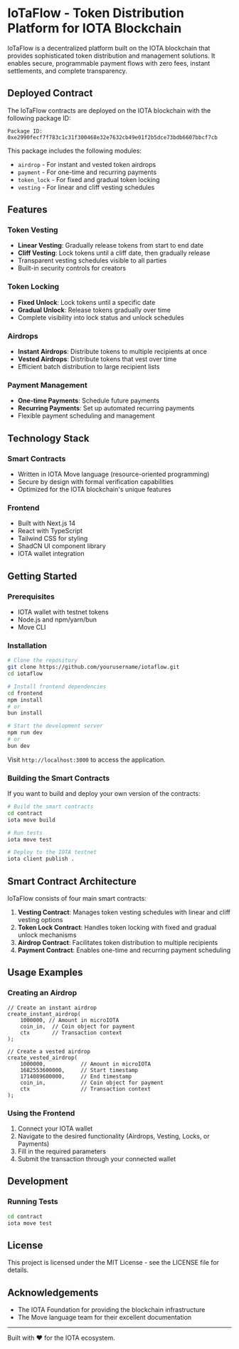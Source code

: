 # IoTaFlow - Token Distribution Platform for IOTA Blockchain

IoTaFlow is a decentralized platform built on the IOTA blockchain that provides sophisticated token distribution and management solutions.
It enables secure, programmable payment flows with zero fees, instant settlements, and complete transparency.

## Deployed Contract

The IoTaFlow contracts are deployed on the IOTA blockchain with the following package ID:

```
Package ID: 0xe2990fecf7f783c1c31f300468e32e7632cb49e01f2b5dce73bdb6607bbcf7cb
```

This package includes the following modules:
- `airdrop` - For instant and vested token airdrops
- `payment` - For one-time and recurring payments
- `token_lock` - For fixed and gradual token locking
- `vesting` - For linear and cliff vesting schedules

## Features

### Token Vesting
- **Linear Vesting**: Gradually release tokens from start to end date
- **Cliff Vesting**: Lock tokens until a cliff date, then gradually release
- Transparent vesting schedules visible to all parties
- Built-in security controls for creators

### Token Locking
- **Fixed Unlock**: Lock tokens until a specific date
- **Gradual Unlock**: Release tokens gradually over time
- Complete visibility into lock status and unlock schedules

### Airdrops
- **Instant Airdrops**: Distribute tokens to multiple recipients at once
- **Vested Airdrops**: Distribute tokens that vest over time
- Efficient batch distribution to large recipient lists

### Payment Management
- **One-time Payments**: Schedule future payments
- **Recurring Payments**: Set up automated recurring payments
- Flexible payment scheduling and management

## Technology Stack

### Smart Contracts
- Written in IOTA Move language (resource-oriented programming)
- Secure by design with formal verification capabilities
- Optimized for the IOTA blockchain's unique features

### Frontend
- Built with Next.js 14
- React with TypeScript
- Tailwind CSS for styling
- ShadCN UI component library
- IOTA wallet integration

## Getting Started

### Prerequisites
- IOTA wallet with testnet tokens
- Node.js and npm/yarn/bun
- Move CLI

### Installation

```bash
# Clone the repository
git clone https://github.com/yourusername/iotaflow.git
cd iotaflow

# Install frontend dependencies
cd frontend
npm install
# or
bun install

# Start the development server
npm run dev
# or
bun dev
```

Visit `http://localhost:3000` to access the application.

### Building the Smart Contracts

If you want to build and deploy your own version of the contracts:

```bash
# Build the smart contracts
cd contract
iota move build

# Run tests
iota move test

# Deploy to the IOTA testnet
iota client publish .
```

## Smart Contract Architecture

IoTaFlow consists of four main smart contracts:

1. **Vesting Contract**: Manages token vesting schedules with linear and cliff vesting options
2. **Token Lock Contract**: Handles token locking with fixed and gradual unlock mechanisms
3. **Airdrop Contract**: Facilitates token distribution to multiple recipients
4. **Payment Contract**: Enables one-time and recurring payment scheduling

## Usage Examples

### Creating an Airdrop

```move
// Create an instant airdrop
create_instant_airdrop(
    1000000, // Amount in microIOTA
    coin_in,  // Coin object for payment
    ctx       // Transaction context
);

// Create a vested airdrop
create_vested_airdrop(
    1000000,           // Amount in microIOTA
    1682553600000,     // Start timestamp
    1714089600000,     // End timestamp
    coin_in,           // Coin object for payment
    ctx                // Transaction context
);
```

### Using the Frontend

1. Connect your IOTA wallet
2. Navigate to the desired functionality (Airdrops, Vesting, Locks, or Payments)
3. Fill in the required parameters
4. Submit the transaction through your connected wallet

## Development

### Running Tests

```bash
cd contract
iota move test
```

## License

This project is licensed under the MIT License - see the LICENSE file for details.

## Acknowledgements

- The IOTA Foundation for providing the blockchain infrastructure
- The Move language team for their excellent documentation

---

Built with ❤️ for the IOTA ecosystem.
